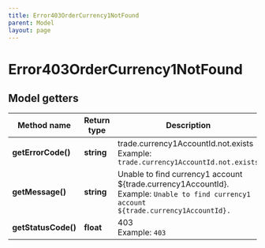 ```yaml
---
title: Error403OrderCurrency1NotFound
parent: Model
layout: page
---
```


# Error403OrderCurrency1NotFound

## Model getters

Method name | Return type | Description | Notes
------------ | ------------- | ------------- | -------------
**getErrorCode()** | **string** | trade.currency1AccountId.not.exists <br>Example: `trade.currency1AccountId.not.exists` |
**getMessage()** | **string** | Unable to find currency1 account ${trade.currency1AccountId}. <br>Example: `Unable to find currency1 account ${trade.currency1AccountId}.` |
**getStatusCode()** | **float** | 403 <br>Example: `403` |

